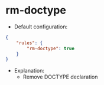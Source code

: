 # rm-doctype

* Default configuration:
```json
{
	"rules": {
		"rm-doctype": true
	}
}
```
* Explanation:
	* Remove DOCTYPE declaration
